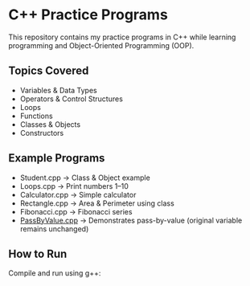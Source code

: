 # C++ Practice Programs

This repository contains my practice programs in C++ while learning programming and Object-Oriented Programming (OOP).

## Topics Covered
- Variables & Data Types
- Operators & Control Structures
- Loops
- Functions
- Classes & Objects
- Constructors

## Example Programs
- Student.cpp → Class & Object example
- Loops.cpp → Print numbers 1–10
- Calculator.cpp → Simple calculator
- Rectangle.cpp → Area & Perimeter using class
- Fibonacci.cpp → Fibonacci series
- [PassByValue.cpp](Functions/PassByValue.cpp) → Demonstrates pass-by-value (original variable remains unchanged)


## How to Run
Compile and run using g++:
